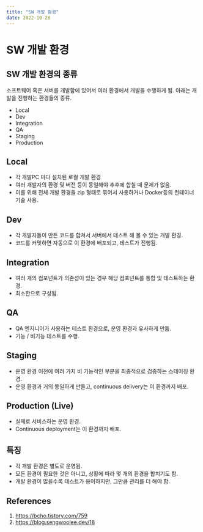 ```yaml
---
title: "SW 개발 환경"
date: 2022-10-28
---
```


# SW 개발 환경

## SW 개발 환경의 종류

소프트웨어 혹은 서버를 개발함에 있어서 여러 환경에서 개발을 수행하게 됨. 아래는 개발을 진행하는 환경들의 종류.

- Local
- Dev
- Integration
- QA
- Staging
- Production

## Local

- 각 개발PC 마다 설치된 로컬 개발 환경
- 여러 개발자의 환경 및 버전 등이 동일해야 추후에 합칠 때 문제가 없음.
- 이를 위해 전체 개발 환경을 zip 형태로 묶어서 사용하거나 Docker등의 컨테이너 기술 사용.

## Dev

- 각 개발자들이 만든 코드를 합쳐서 서버에서 테스트 해 볼 수 있는 개발 환경.
- 코드를 커밋하면 자동으로 이 환경에 배포되고, 테스트가 진행됨.

## Integration

- 여러 개의 컴포넌트가 의존성이 있는 경우 해당 컴포넌트를 통합 및 테스트하는 환경.
- 최소한으로 구성됨.

## QA

- QA 엔지니어가 사용하는 테스트 환경으로, 운영 환경과 유사하게 만듦.
- 기능 / 비기능 테스트를 수행.

## Staging

- 운영 환경 이전에 여러 가지 비 기능적인 부분을 최종적으로 검증하는 스테이징 환경.
- 운영 환경과 거의 동일하게 만들고, continuous delivery는 이 환경까지 배포.

## Production (Live)

- 실제로 서비스하는 운영 환경.
- Continuous deployment는 이 환경까지 배포.

## 특징

- 각 개발 환경은 별도로 운영됨.
- 모든 환경이 필요한 것은 아니고, 상황에 따라 몇 개의 환경을 합치기도 함.
- 개발 환경이 많을수록 테스트가 용이하지만, 그만큼 관리를 더 해야 함.

## References

1. https://bcho.tistory.com/759
2. https://blog.sengwoolee.dev/18
